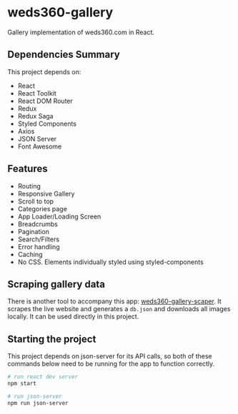 # weds360-gallery

Gallery implementation of weds360.com in React.

## Dependencies Summary

This project depends on:

- React
- React Toolkit
- React DOM Router
- Redux
- Redux Saga
- Styled Components
- Axios
- JSON Server
- Font Awesome

## Features

- Routing
- Responsive Gallery
- Scroll to top
- Categories page
- App Loader/Loading Screen
- Breadcrumbs
- Pagination
- Search/Filters
- Error handling
- Caching
- No CSS. Elements individually styled using styled-components

## Scraping gallery data

There is another tool to accompany this app: [weds360-gallery-scaper](https://github.com/claude-abounegm/weds360-gallery-scraper). It scrapes the live website and generates a `db.json` and downloads all images locally. It can be used directly in this project.

## Starting the project

This project depends on json-server for its API calls, so both of these commands below need to be running for the app to function correctly.

```bash
# run react dev server
npm start

# run json-server
npm run json-server
```
